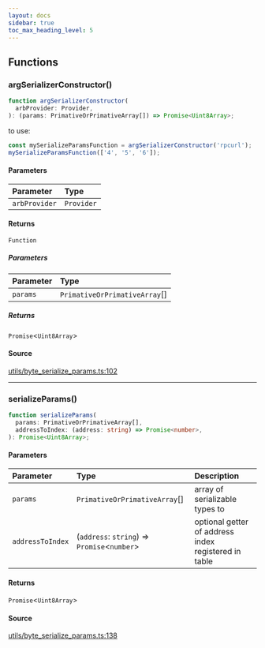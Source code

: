 ```yaml
---
layout: docs
sidebar: true
toc_max_heading_level: 5
---
```


## Functions

### argSerializerConstructor()

```ts
function argSerializerConstructor(
  arbProvider: Provider,
): (params: PrimativeOrPrimativeArray[]) => Promise<Uint8Array>;
```

to use:

```js
const mySerializeParamsFunction = argSerializerConstructor('rpcurl');
mySerializeParamsFunction(['4', '5', '6']);
```

#### Parameters

| Parameter     | Type       |
| :------------ | :--------- |
| `arbProvider` | `Provider` |

#### Returns

`Function`

##### Parameters

| Parameter | Type                          |
| :-------- | :---------------------------- |
| `params`  | `PrimativeOrPrimativeArray`[] |

##### Returns

`Promise`\<`Uint8Array`\>

#### Source

[utils/byte_serialize_params.ts:102](https://github.com/OffchainLabs/arbitrum-sdk/blob/b8d7b712331a78aa8e789c06496a2586170ad5d3/src/lib/utils/byte_serialize_params.ts#L102)

---

### serializeParams()

```ts
function serializeParams(
  params: PrimativeOrPrimativeArray[],
  addressToIndex: (address: string) => Promise<number>,
): Promise<Uint8Array>;
```

#### Parameters

| Parameter        | Type                                           | Description                                          |
| :--------------- | :--------------------------------------------- | :--------------------------------------------------- |
| `params`         | `PrimativeOrPrimativeArray`[]                  | array of serializable types to                       |
| `addressToIndex` | (`address`: `string`) => `Promise`\<`number`\> | optional getter of address index registered in table |

#### Returns

`Promise`\<`Uint8Array`\>

#### Source

[utils/byte_serialize_params.ts:138](https://github.com/OffchainLabs/arbitrum-sdk/blob/b8d7b712331a78aa8e789c06496a2586170ad5d3/src/lib/utils/byte_serialize_params.ts#L138)
